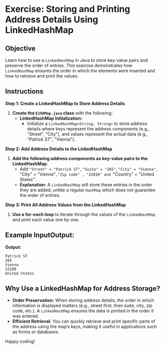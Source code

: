 # Exercise: Storing and Printing Address Details Using LinkedHashMap

## Objective
Learn how to use a `LinkedHashMap` in Java to store key-value pairs and preserve the order of entries. This exercise demonstrates how `LinkedHashMap` ensures the order in which the elements were inserted and how to retrieve and print the values.

## Instructions

**Step 1: Create a LinkedHashMap to Store Address Details**

1. **Create the `E190Map.java` class** with the following:
    - **LinkedHashMap Initialization:**
        - Initialize a `LinkedHashMap<String, String>` to store address details where keys represent the address components (e.g., "Street", "City"), and values represent the actual data (e.g., "Patrick ST", "Vienna").


**Step 2: Add Address Details to the LinkedHashMap**

1. **Add the following address components as key-value pairs to the LinkedHashMap**:
    - Add `"Street" = "Patrick ST"`, `"Suite" = "265"`, `"City" = "Vienna"`, "City" = "Vienna"`,"Zip code" , "22810" and `"Country" = "United States"`.
    - **Explanation:** A `LinkedHashMap` will store these entries in the order they are added, unlike a regular `HashMap` which does not guarantee the order of entries.

**Step 3: Print All Address Values from the LinkedHashMap**

1. **Use a for-each loop** to iterate through the values of the `LinkedHashMap` and print each value one by one.

## Example InputOutput:

**Output:**

```plaintext
Patrick ST
265
Vienna
22180
United States
```

## Why Use a LinkedHashMap for Address Storage?

- **Order Preservation:** When storing address details, the order in which information is displayed matters (e.g., street first, then suite, city, zip code, etc.). A `LinkedHashMap` ensures the data is printed in the order it was entered.
- **Efficient Retrieval:** You can quickly retrieve and print specific parts of the address using the map’s keys, making it useful in applications such as forms or databases.

Happy coding!